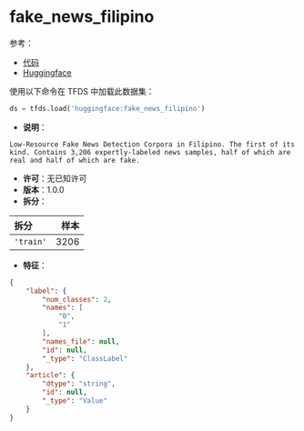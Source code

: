 # fake_news_filipino

参考：

- [代码](https://github.com/huggingface/datasets/blob/master/datasets/fake_news_filipino)
- [Huggingface](https://huggingface.co/datasets/fake_news_filipino)

使用以下命令在 TFDS 中加载此数据集：

```python
ds = tfds.load('huggingface:fake_news_filipino')
```

- **说明**：

```
Low-Resource Fake News Detection Corpora in Filipino. The first of its kind. Contains 3,206 expertly-labeled news samples, half of which are real and half of which are fake.
```

- **许可**：无已知许可
- **版本**：1.0.0
- **拆分**：

拆分 | 样本
:-- | --:
`'train'` | 3206

- **特征**：

```json
{
    "label": {
        "num_classes": 2,
        "names": [
            "0",
            "1"
        ],
        "names_file": null,
        "id": null,
        "_type": "ClassLabel"
    },
    "article": {
        "dtype": "string",
        "id": null,
        "_type": "Value"
    }
}
```
